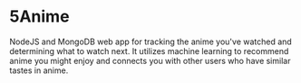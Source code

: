 # 5Anime

NodeJS and MongoDB web app for tracking the anime you've watched and determining what to watch next. It utilizes machine learning to recommend anime you might enjoy and connects you with other users who have similar tastes in anime.
